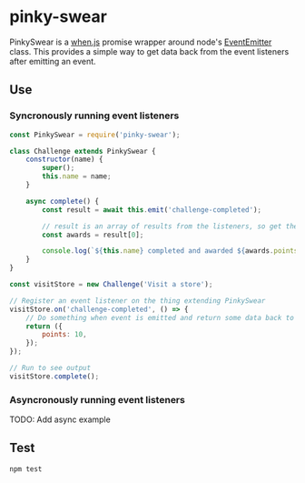 pinky-swear
===========

PinkySwear is a [when.js](https://github.com/cujojs/when) promise wrapper around node's [EventEmitter](https://nodejs.org/api/events.html#events_class_eventemitter) class. This provides a simple way to get data back from the event listeners after emitting an event.

## Use
### Syncronously running event listeners
```js
const PinkySwear = require('pinky-swear');

class Challenge extends PinkySwear {
    constructor(name) {
        super();
        this.name = name;
    }

    async complete() {
        const result = await this.emit('challenge-completed');

        // result is an array of results from the listeners, so get the first one
        const awards = result[0];

        console.log(`${this.name} completed and awarded ${awards.points} points!`);
    }
}

const visitStore = new Challenge('Visit a store');

// Register an event listener on the thing extending PinkySwear
visitStore.on('challenge-completed', () => {
    // Do something when event is emitted and return some data back to the emitter
    return ({
        points: 10,
    });
});

// Run to see output
visitStore.complete();
```

### Asyncronously running event listeners
TODO: Add async example

## Test

```bash
npm test
```
